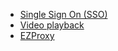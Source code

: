 <!-- markdownlint-disable MD041 -->
* [Single Sign On (SSO)](/troubleshooting/troubleshooting-single-sign-on.md)
* [Video playback](/troubleshooting/troubleshooting-playback.md)
* [EZProxy](/troubleshooting/troubleshooting-ezproxy.md)
